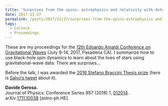```yaml
---
title: 'Surprises from the spins: astrophysics and relativity with detections of spinning black-hole mergers'
date: 2017-11-27
permalink: /posts/2017/11/27/surprises-from-the-spins-astrophysics-and-relativity-with-detections-of-spinning-black-hole-mergers
tags:
  - Caltech
  - Proceedings
---
```


These are my proceedings for the [12th Edoardo Amaldi Conference on Gravitational Waves](<http://amaldi12.org/>) (July 9-14, 2017, Pasadena CA). I summarize how to use black-hole spin dynamics to learn about the lives of stars using gravitational-wave data. There are surprises…

Before the talk, I was awarded the [2016 Stefano Braccini Thesis prize](<https://gwic.ligo.org/thesisprize/2016/>) (here is [Salvo’s tweet](<https://twitter.com/sasomao/status/885568668410683392>) about it).

**Davide Gerosa.**  
Journal of Physics: Conference Series 957 (2018) 1, [012014](<http://iopscience.iop.org/article/10.1088/1742-6596/957/1/012014>).  
arXiv:[1711.10038](<http://arxiv.org/abs/arXiv:1711.10038>) [astro-ph.HE].

